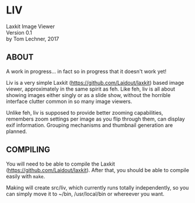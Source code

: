 
LIV
===
Laxkit Image Viewer  
Version 0.1  
by Tom Lechner, 2017


ABOUT
-----
A work in progress... in fact so in progress that it doesn't work yet!

Liv is a very simple Laxkit (https://github.com/Laidout/laxkit)
based image viewer, approximately in the same spirit
as feh. Like feh, liv is all about showing images either singly or as a slide show,
without the horrible interface clutter common in so many image viewers.

Unlike feh, liv is supposed to provide better zooming capabilities,
remembers zoom settings per image as you flip through them, can display exif
information. Grouping mechanisms and thumbnail generation are planned.


COMPILING
---------
You will need to be able to compile the Laxkit (https://github.com/Laidout/laxkit).
After that, you should be able to compile easily with `make`.

Making will create src/liv, which currently runs totally independently, so you can
simply move it to ~/bin, /usr/local/bin or whereever you want.

